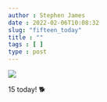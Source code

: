 ```yaml
---
author : Stephen James
date : 2022-02-06T10:08:32
slug: "fifteen_today" 
title : ""
tags : [ ]
type : post
---
```

![](https://www.dropbox.com/s/lr8c1eebq2ovl9g/img_20220206_094526083~2.jpg?raw=1)

15 today! 🐕